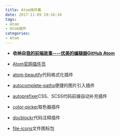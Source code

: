 ```yaml
---
title: Atom插件集
date: 2017-11-09 19:16:34
tags:
- Atom
- Atom插件
categories:
- Atom
---
```


- **收纳自[我的前端故事----优美的编辑器GitHub Atom][AtomPlugins]**
- [Atom官网插件页][Atom]


- [atom-beautify][atom-beautify]代码格式化插件
- [autocomplete-paths][autocomplete-paths]便捷的图片引入插件
- [autoprefixer][autoprefixer]CSS、SCSS代码前缀自动补充插件
- [color-picker][color-picker]取色器插件
- [docblockr][docblockr]代码注释插件
- [file-icons][file-icons]文件图标包


[AtomPlugins]: <https://www.cnblogs.com/fuhuixiang/p/4840866.html> (优美的编辑器GitHub Atom)
[Atom]: <https://atom.io/packages> (Atom官网插件页)
[atom-beautify]: <https://atom.io/packages/atom-beautify> (代码格式化插件)
[autocomplete-paths]: <https://atom.io/packages/autocomplete-paths> (便捷的图片引入插件)
[autoprefixer]: <https://atom.io/packages/autoprefixer> (CSS、SCSS代码前缀自动补充插件)
[color-picker]: <https://atom.io/packages/color-picker> (取色器插件)
[docblockr]: <https://atom.io/packages/docblockr> (代码注释插件)
[file-icons]: <https://atom.io/packages/file-icons> (文件图标包)
